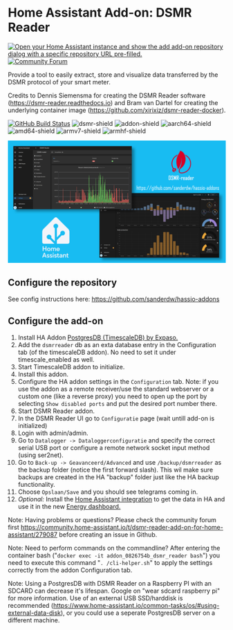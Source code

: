 # Home Assistant Add-on: DSMR Reader
[![Open your Home Assistant instance and show the add add-on repository dialog with a specific repository URL pre-filled.](https://my.home-assistant.io/badges/supervisor_add_addon_repository.svg)](https://my.home-assistant.io/redirect/supervisor_add_addon_repository/?repository_url=https%3A%2F%2Fgithub.com%2Fsanderdw%2Fhassio-addons)
[![Community Forum][forum-shield]][forum]

Provide a tool to easily extract, store and visualize data transferred by the DSMR protocol of your smart meter.

Credits to Dennis Siemensma for creating the DSMR Reader software (https://dsmr-reader.readthedocs.io) and Bram van Dartel for creating the underlying container image (https://github.com/xirixiz/dsmr-reader-docker).

[![GitHub Build Status](https://github.com/sanderdw/hassio-addons/workflows/DSMR%20Reader/badge.svg?logo=github)](https://github.com/sanderdw/hassio-addons/actions) ![dsmr-shield] ![addon-shield] ![aarch64-shield] ![amd64-shield] ![armv7-shield] ![armhf-shield]

![DSMR Reader](https://github.com/sanderdw/hassio-addons/raw/master/images/dsmr_reader.png)

[dsmr-shield]: https://img.shields.io/badge/DSMR%20Reader%20Version-%205.10.3-purple.svg?style=flat-square
[addon-shield]: https://img.shields.io/badge/Addon%20Version-%201.10.0-purple.svg?style=flat-square

[aarch64-shield]: https://img.shields.io/badge/aarch64-yes-green.svg?style=flat-square
[amd64-shield]: https://img.shields.io/badge/amd64-yes-green.svg?style=flat-square
[armv7-shield]: https://img.shields.io/badge/armv7-yes-green.svg?style=flat-square
[armhf-shield]: https://img.shields.io/badge/armhf-yes-green.svg?style=flat-square

[forum-shield]: https://img.shields.io/badge/community-forum-brightgreen.svg?style=for-the-badge
[forum]: https://community.home-assistant.io/t/dsmr-reader-add-on-for-home-assistant/279087
## Configure the repository

See config instructions here: https://github.com/sanderdw/hassio-addons


## Configure the add-on

1. Install HA Addon [PostgresDB (TimescaleDB) by Expaso.](https://community.home-assistant.io/t/home-assistant-add-on-postgresql-timescaledb/198176)
2. Add the ```dsmrreader``` db as an exta database entry in the Configuration tab (of the timescaleDB addon). No need to set it under timescale_enabled as well.
3. Start TimescaleDB addon to initialize.
4. Install this addon.
5. Configure the HA addon settings in the ```Configuration``` tab. Note: if you use the addon as a remote receiver/use the standard webserver or a custom one (like a reverse proxy) you need to open up the port by selecting ```Show disabled ports``` and put the desired port number there.
6. Start DSMR Reader addon.
7. In the DSMR Reader UI go to ```Configuratie``` page (wait untill add-on is initialized)
8. Login with admin/admin.
9. Go to ```Datalogger -> Dataloggerconfiguratie``` and specify the correct serial USB port or configure a remote network socket input method (using ser2net).
10. Go to ```Back-up -> Geavanceerd/Advanced``` and use ```/backup/dsmrreader``` as the backup folder (notice the first forward slash). This wil make sure backups are created in the HA "backup" folder just like the HA backup functionality.
11. Choose ```Opslaan/Save``` and you should see telegrams coming in.
12. _Optional:_ Install the [Home Assistant integration](https://www.home-assistant.io/integrations/dsmr_reader) to get the data in HA and use it in the new [Energy dashboard.](https://community.home-assistant.io/t/dsmr-reader-add-on-for-home-assistant/279087/131?u=sanderdw)

Note: Having problems or questions? Please check the community forum first https://community.home-assistant.io/t/dsmr-reader-add-on-for-home-assistant/279087 before creating an issue in Github.

Note: Need to perform commands on the commandline? After entering the container bash ("```docker exec -it addon_0826754b_dsmr_reader bash```") you need to execute this command "```. /cli-helper.sh```" to apply the settings correctly from the addon Configuration tab.

Note: Using a PostgresDB with DSMR Reader on a Raspberry PI with an SDCARD can decrease it's lifespan. Google on "wear sdcard raspberry pi" for more information.
Use of an external USB SSD/harddisk is recommended (https://www.home-assistant.io/common-tasks/os/#using-external-data-disk), or you could use a seperate PostgresDB server on a different machine.
